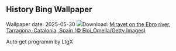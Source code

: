 ## History Bing Wallpaper
Wallpaper date: 2025-05-30
![](https://www.bing.com/th?id=OHR.MiravetSpain_EN-CA7106086168_UHD.jpg&w=1000)Download: [Miravet on the Ebro river, Tarragona, Catalonia, Spain (© Eloi_Omella/Getty Images)](https://www.bing.com/th?id=OHR.MiravetSpain_EN-CA7106086168_UHD.jpg)

Auto get programm by LtgX
